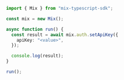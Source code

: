 <!-- Start SDK Example Usage [usage] -->
```typescript
import { Mix } from "mix-typescript-sdk";

const mix = new Mix();

async function run() {
  const result = await mix.auth.setApiKey({
    apiKey: "<value>",
  });

  console.log(result);
}

run();

```
<!-- End SDK Example Usage [usage] -->